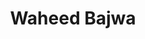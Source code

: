 ---
title: Waheed Bajwa
role: 1

# Listing view
view: compact

# Optional banner image (relative to `assets/media/` folder).
banner:
  caption: ''
  image: ''
---